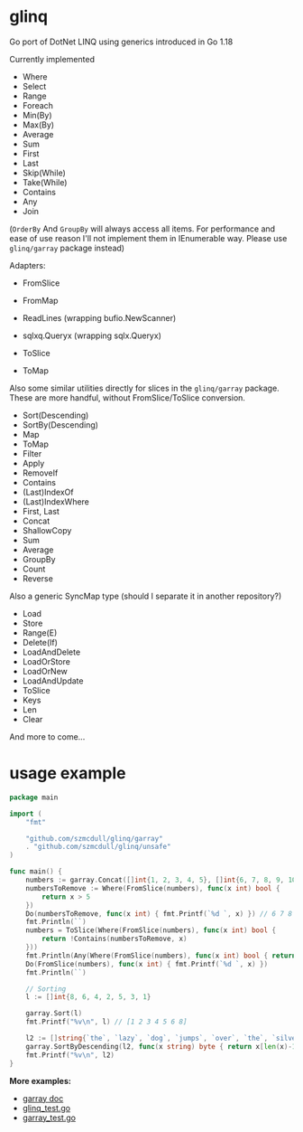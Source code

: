# glinq
Go port of DotNet LINQ using generics introduced in Go 1.18

Currently implemented
- Where
- Select
- Range
- Foreach
- Min(By)
- Max(By)
- Average
- Sum
- First
- Last
- Skip(While)
- Take(While)
- Contains
- Any
- Join

(`OrderBy` And `GroupBy` will always access all items. For performance and ease of use reason I'll not implement them in IEnumerable way. Please use `glinq/garray` package instead)

Adapters:
- FromSlice
- FromMap
- ReadLines	(wrapping bufio.NewScanner)
- sqlxq.Queryx (wrapping sqlx.Queryx)

- ToSlice
- ToMap

Also some similar utilities directly for slices in the `glinq/garray` package. These are more handful, without FromSlice/ToSlice conversion.
- Sort(Descending)
- SortBy(Descending)
- Map
- ToMap
- Filter
- Apply
- RemoveIf
- Contains
- (Last)IndexOf
- (Last)IndexWhere
- First, Last
- Concat
- ShallowCopy
- Sum
- Average
- GroupBy
- Count
- Reverse

Also a generic SyncMap type (should I separate it in another repository?)
- Load
- Store
- Range(E)
- Delete(If)
- LoadAndDelete
- LoadOrStore
- LoadOrNew
- LoadAndUpdate
- ToSlice
- Keys
- Len
- Clear

And more to come...


# usage example

```go
package main

import (
	"fmt"

	"github.com/szmcdull/glinq/garray"
	. "github.com/szmcdull/glinq/unsafe"
)

func main() {
	numbers := garray.Concat([]int{1, 2, 3, 4, 5}, []int{6, 7, 8, 9, 10})
	numbersToRemove := Where(FromSlice(numbers), func(x int) bool {
		return x > 5
	})
	Do(numbersToRemove, func(x int) { fmt.Printf(`%d `, x) }) // 6 7 8 9 10
	fmt.Println(``)
	numbers = ToSlice(Where(FromSlice(numbers), func(x int) bool {
		return !Contains(numbersToRemove, x)
	}))
	fmt.Println(Any(Where(FromSlice(numbers), func(x int) bool { return x > 5 }))) // false
	Do(FromSlice(numbers), func(x int) { fmt.Printf(`%d `, x) })                   // 1 2 3 4 5
	fmt.Println(``)

	// Sorting
	l := []int{8, 6, 4, 2, 5, 3, 1}

	garray.Sort(l)
	fmt.Printf("%v\n", l) // [1 2 3 4 5 6 8]

	l2 := []string{`the`, `lazy`, `dog`, `jumps`, `over`, `the`, `silver`, `fox`}
	garray.SortByDescending(l2, func(x string) byte { return x[len(x)-1] }) // sort descending by the last character
	fmt.Printf("%v\n", l2)                                                  // [lazy fox jumps silver over dog the the]
}
```

**More examples:**
- [garray doc](https://pkg.go.dev/github.com/szmcdull/glinq/garray)
- [glinq_test.go](https://github.com/szmcdull/glinq/blob/main/unsafe/glinq_test.go)
- [garray_test.go](https://github.com/szmcdull/glinq/blob/main/garray/garray_test.go)

